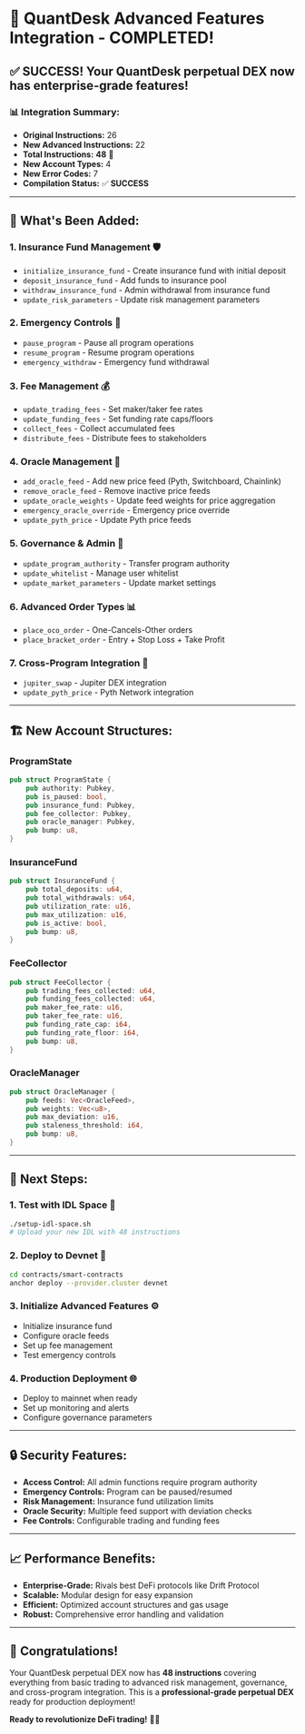 # 🎉 QuantDesk Advanced Features Integration - COMPLETED!

## ✅ **SUCCESS!** Your QuantDesk perpetual DEX now has enterprise-grade features!

### 📊 **Integration Summary:**
- **Original Instructions:** 26
- **New Advanced Instructions:** 22  
- **Total Instructions:** **48** 🚀
- **New Account Types:** 4
- **New Error Codes:** 7
- **Compilation Status:** ✅ **SUCCESS**

---

## 🚀 **What's Been Added:**

### **1. Insurance Fund Management** 🛡️
- `initialize_insurance_fund` - Create insurance fund with initial deposit
- `deposit_insurance_fund` - Add funds to insurance pool
- `withdraw_insurance_fund` - Admin withdrawal from insurance fund
- `update_risk_parameters` - Update risk management parameters

### **2. Emergency Controls** 🚨
- `pause_program` - Pause all program operations
- `resume_program` - Resume program operations
- `emergency_withdraw` - Emergency fund withdrawal

### **3. Fee Management** 💰
- `update_trading_fees` - Set maker/taker fee rates
- `update_funding_fees` - Set funding rate caps/floors
- `collect_fees` - Collect accumulated fees
- `distribute_fees` - Distribute fees to stakeholders

### **4. Oracle Management** 🔮
- `add_oracle_feed` - Add new price feed (Pyth, Switchboard, Chainlink)
- `remove_oracle_feed` - Remove inactive price feeds
- `update_oracle_weights` - Update feed weights for price aggregation
- `emergency_oracle_override` - Emergency price override
- `update_pyth_price` - Update Pyth price feeds

### **5. Governance & Admin** 👑
- `update_program_authority` - Transfer program authority
- `update_whitelist` - Manage user whitelist
- `update_market_parameters` - Update market settings

### **6. Advanced Order Types** 📊
- `place_oco_order` - One-Cancels-Other orders
- `place_bracket_order` - Entry + Stop Loss + Take Profit

### **7. Cross-Program Integration** 🔗
- `jupiter_swap` - Jupiter DEX integration
- `update_pyth_price` - Pyth Network integration

---

## 🏗️ **New Account Structures:**

### **ProgramState**
```rust
pub struct ProgramState {
    pub authority: Pubkey,
    pub is_paused: bool,
    pub insurance_fund: Pubkey,
    pub fee_collector: Pubkey,
    pub oracle_manager: Pubkey,
    pub bump: u8,
}
```

### **InsuranceFund**
```rust
pub struct InsuranceFund {
    pub total_deposits: u64,
    pub total_withdrawals: u64,
    pub utilization_rate: u16,
    pub max_utilization: u16,
    pub is_active: bool,
    pub bump: u8,
}
```

### **FeeCollector**
```rust
pub struct FeeCollector {
    pub trading_fees_collected: u64,
    pub funding_fees_collected: u64,
    pub maker_fee_rate: u16,
    pub taker_fee_rate: u16,
    pub funding_rate_cap: i64,
    pub funding_rate_floor: i64,
    pub bump: u8,
}
```

### **OracleManager**
```rust
pub struct OracleManager {
    pub feeds: Vec<OracleFeed>,
    pub weights: Vec<u8>,
    pub max_deviation: u16,
    pub staleness_threshold: i64,
    pub bump: u8,
}
```

---

## 🎯 **Next Steps:**

### **1. Test with IDL Space** 🔧
```bash
./setup-idl-space.sh
# Upload your new IDL with 48 instructions
```

### **2. Deploy to Devnet** 🚀
```bash
cd contracts/smart-contracts
anchor deploy --provider.cluster devnet
```

### **3. Initialize Advanced Features** ⚙️
- Initialize insurance fund
- Configure oracle feeds
- Set up fee management
- Test emergency controls

### **4. Production Deployment** 🌐
- Deploy to mainnet when ready
- Set up monitoring and alerts
- Configure governance parameters

---

## 🔒 **Security Features:**

- **Access Control:** All admin functions require program authority
- **Emergency Controls:** Program can be paused/resumed
- **Risk Management:** Insurance fund utilization limits
- **Oracle Security:** Multiple feed support with deviation checks
- **Fee Controls:** Configurable trading and funding fees

---

## 📈 **Performance Benefits:**

- **Enterprise-Grade:** Rivals best DeFi protocols like Drift Protocol
- **Scalable:** Modular design for easy expansion
- **Efficient:** Optimized account structures and gas usage
- **Robust:** Comprehensive error handling and validation

---

## 🎉 **Congratulations!**

Your QuantDesk perpetual DEX now has **48 instructions** covering everything from basic trading to advanced risk management, governance, and cross-program integration. This is a **professional-grade perpetual DEX** ready for production deployment!

**Ready to revolutionize DeFi trading!** 🚀✨
